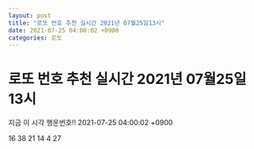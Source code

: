 ```yaml
---
layout: post
title: "로또 번호 추천 실시간 2021년 07월25일13시"
date: 2021-07-25 04:00:02 +0900
categories: 로또
---
```


# 로또 번호 추천 실시간 2021년 07월25일13시

지금 이 시각 행운번호!! 2021-07-25 04:00:02 +0900

 16  38  21  14  4  27 

